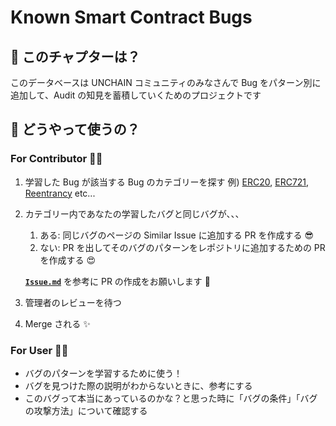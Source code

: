 # Known Smart Contract Bugs

## 🤔 このチャプターは？

このデータベースは UNCHAIN コミュニティのみなさんで Bug をパターン別に追加して、Audit の知見を蓄積していくためのプロジェクトです

## 🤩 どうやって使うの？

### For Contributor 🧑‍💻

1. 学習した Bug が該当する Bug のカテゴリーを探す 例) [ERC20](../ERC20-related-contracts/README.md), [ERC721](../ERC721-related-contracts/README.md), [Reentrancy](./Reentrancy/UseNonReentrant.md) etc...
2. カテゴリー内であなたの学習したバグと同じバグが、、、

   1. ある: 同じバグのページの Similar Issue に追加する PR を作成する 😎
   2. ない: PR を出してそのバグのパターンをレポジトリに追加するための PR を作成する 😍

   [**`Issue.md`**](./Issue.md) を参考に PR の作成をお願いします 🙏

3. 管理者のレビューを待つ
4. Merge される ✨

### For User 🙋‍♂️

- バグのパターンを学習するために使う！
- バグを見つけた際の説明がわからないときに、参考にする
- このバグって本当にあっているのかな？と思った時に「バグの条件」「バグの攻撃方法」について確認する
